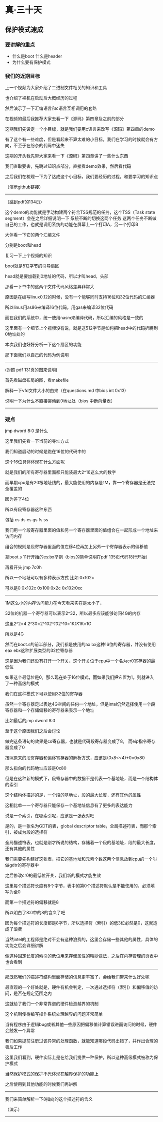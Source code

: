 # 真·三十天
## 保护模式速成

### 要讲解的重点

* 什么是boot 什么是header
* 为什么要有保护模式


### 我们的近期目标

上一个视频为大家介绍了二进制文件相关的知识和工具

也介绍了裸机在启动后大概经历的过程

然后演示了一下汇编语言和c语言互相调用的套路

在视频的最后我推荐大家去看一下《源码》第四章及之前的部分

这期我们先设定一个小目标，就是我们要用c语言来改写《源码》第四章的demo

有了这个有一些难度，但是看起来不算太难的小目标，我们在学习的时候就会有方向，不至于在纷杂的代码中迷失

这期的开头我先带大家来看一下《源码》第四章讲了一些什么东西

我们直取要害，先跳过知识点部分，直接看demo效果，然后看代码

之后我们在梳理一下为了达成这个小目标，我们要经历的过程，和要学习的知识点

（演示github链接）

---

（跳到pdf的134页）

这个demo的功能就是手动构建两个符合TSS规范的任务，这个TSS（Task state segment）会在之后详细说明一下
系统不断的切换这两个任务
这两个任务不断做自己的工作，也就是调用系统的功能在屏幕上一个打印A，另一个打印B

大体看一下它的两个汇编文件

分别是boot和head

复习一下上个视频的知识

boot就是512字节的引导扇区

head就是要加载到0地址的代码，所以才叫head，头部

那看一下书中的这两个文件代码风格差异非常大

原因是在编写linux0.12的时候，没有一个能够同时支持16位和32位代码的汇编器

所以linus用as86来编译16位代码，用gas来编译32位代码

而在我们的系统中，统一使用nasm来编译代码，所以汇编的风格是一致的

这里面有一个细节上个视频没有说，就是这512字节是如何把head中的代码折腾到0地址处的

本次我们也好好分析一下这个扇区的功能

那下面我们以自己的代码为例说明

---

(对照 pdf 131页的图来说明)

首先看磁盘布局的图，看makefile

解释一下vfd文件大小的由来（在questions.md 中bios int 0x13)

说明一下为什么不直接挪动到0地址处（bios 中断向量表）

---

### 疑点

jmp dword 8:0 是什么

这里我们先看一下当前的寻址方式

我们知道启动的时候是跑在16位的代码中的

这个16位具体体现在什么方面呢

就是我们的所有寄存器里面都只能装最大2^16这么大的数字

而早期cpu是有20根地址线的，最大能使用的内存是1M，靠一个寄存器是无法完全覆盖的

因为差了4位

所以有段寄存器这种东西

包括 cs ds es gs fs ss

我们用一个段寄存器里面的值和另一个寄存器里面的值组合在一起形成一个地址来访问内存

组合的规则是段寄存器里面的值左移4位再加上另外一个寄存器表示的偏移值

拿boot.s 11行开始的es:bx举例（bios的简单说明在pdf 135页代码18行开始）

再看开头 jmp 7c0h

所以一个地址可以有多种表示方式
比如 0x102c

可以是0:0x102c 0x100:0x2c 0x102:0xc

---

1M这么小的内存访问能力在今天看来实在是太小了，

32位的机器一个寄存器可以表示2^32，所以最多应该能够访问4G的内存

这里2^2=4 2^30=2^10*2^10*2^10=1K*1K*1K=1G

所以是4G

然而在boot.s的前半部分，我们都是使用的ax bx这种16位的寄存器，并没有使用eax ebx这种扩展类型的32位寄存器

这是因为我们还没有打开一个开关，这个开关位于cpu中一个名为cr0寄存器的最低位

如果这个最低位是0，那么现在处于16位模式，而如果我们把它置为1，则就进入了一种高级的模式

我们在这种模式下可以使用32位的寄存器

虽然一个寄存器足以表达4G空间的任何一个地址，但是intel仍然选择使用一个段寄存器和一个存储偏移的寄存器来表示一个地址

比如最后的jmp dword 8:0

至于这个原因我们之后会讨论

做完这条语句的效果是cs寄存器，也就是代码段寄存器变成了8， 而eip指令寄存器变成了0

按照原来的段寄存器和偏移寄存器的解析方式，应该是(0x8<<4)+0=0x80

那么指向的代码地址应该是0x80

但是在这种新的模式下，段寄存器中的数据不是代表一个基地址，而是一个结构体的索引

这个结构体描述的是，一个段的基地址，段的最大长度，还有其他的属性

这相比单一一个寄存器只能保存一个基地址信息有了更多的表达能力

说是一个索引，在哪索引呢，应该是一张表对吧

是的，是一张名为GDT的表，global descriptor table，全局描述符表，而那个索引，被成为段的选择符

全局描述符表，也就是刚才所说的结构，存储着一个段的基地址，段的最大长度，还有其他的属性

我们需要先构建好这张表，把它的基地址和元素个数这两个信息放到cpu的一个叫做gdtr的寄存器中

之后修改cr0的最低位开关，我们新的模式才能生效

这里每个描述符长度有8个字节，表中的第0个描述符默认是不能使用的，必须填写为全0

而第一个描述符的偏移就是8

所以明白了8:0中的8的含义了吧

因为每个描述符的长度都是8字节，所以选择符（索引）的低3位必然是0，这就造成了浪费

当然intel的工程师是绝对不会有这种浪费的，这里会存储一些其他的属性，具体的功能之后会详细讲解

像这种固定长度的索引的低位用来存储属性的精妙做法，之后在内存管理的页表中也会看到

---

那既然我们的描述符结构里面存储的信息更丰富了，会给我们带来什么好处呢

最直观的一个好处就是，硬件有机会判定，一次通过选择符（索引）和偏移值的访问，是否在规定范围之内

这就给了我们一个非常靠谱的硬件检测越界的机制

这个机制使得编写操作系统处理越界的问题非常简单

当有程序由于逻辑bug或者其他一些原因把偏移值计算错误进而访问的时候，硬件会触发一个异常

我们如果提前注册过该异常的处理函数，就能知道哪段代码出错了，并作出合理的善后工作

这里我们看到，硬件实际上是在给我们提供一种保护，所以这种高级模式被称为保护模式

当然保护模式的保护不光体现在越界保护的功能上

之后使用到其他功能的时候我们再讲解

---

我们来简单解析一下8指向的这个描述符的含义

（演示）

---



